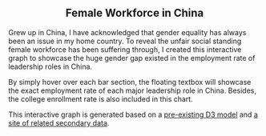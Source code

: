<h2 style="text-align:center">Female Workforce in China</h2>
<p>Grew up in China, I have acknowledged that gender equality has always been an issue in my home country. To reveal the unfair social standing female workforce has been suffering through, I created this interactive graph to showcase the huge gender gap existed in the employment rate of leadership roles in China.</p>

<p>By simply hover over each bar section, the floating textbox will showcase the exact employment rate of each major leadership role in China. Besides, the college enrollment rate is also included in this chart.</p>

<p>This interactive graph is generated based on a <a href="http://bl.ocks.org/juan-cb/43f10523858abf6053ae">pre-existing D3 model</a> and <a href="http://www.catalyst.org/knowledge/women-workforce-china">a site of related secondary data</a>. </p>
